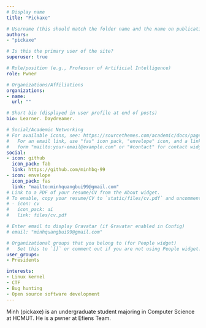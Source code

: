 ```yaml
---
# Display name
title: "Pickaxe"

# Username (this should match the folder name and the name on publications)
authors:
- "pickaxe"

# Is this the primary user of the site?
superuser: true

# Role/position (e.g., Professor of Artificial Intelligence)
role: Pwner

# Organizations/Affiliations
organizations:
- name: 
  url: ""

# Short bio (displayed in user profile at end of posts)
bio: Learner. Daydreamer.

# Social/Academic Networking
# For available icons, see: https://sourcethemes.com/academic/docs/page-builder/#icons
#   For an email link, use "fas" icon pack, "envelope" icon, and a link in the
#   form "mailto:your-email@example.com" or "#contact" for contact widget.
social:
- icon: github
  icon_pack: fab
  link: https://github.com/minhbq-99
- icon: envelope
  icon_pack: fas
  link: "mailto:minhquangbui99@gmail.com"
# Link to a PDF of your resume/CV from the About widget.
# To enable, copy your resume/CV to `static/files/cv.pdf` and uncomment the lines below.
# - icon: cv
#   icon_pack: ai
#   link: files/cv.pdf

# Enter email to display Gravatar (if Gravatar enabled in Config)
# email: "minhquangbui99@gmail.com"

# Organizational groups that you belong to (for People widget)
#   Set this to `[]` or comment out if you are not using People widget.
user_groups:
- Presidents

interests:
- Linux kernel
- CTF
- Bug hunting
- Open source software development
---
```


Minh (pickaxe) is an undergraduate student majoring in Computer Science at HCMUT. He is a pwner at Efiens Team.
